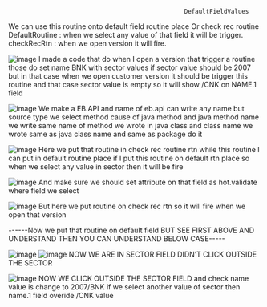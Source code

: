                                                      DefaultFieldValues

We can use this routine onto default field routine place Or check rec routine
DefaultRoutine : when we select any value of that field it will be trigger.
checkRecRtn : when we open version it will fire.

![image](https://user-images.githubusercontent.com/40827670/217555771-6f34d14f-cc6f-42b8-bdaa-3a64b44836b9.png)
I made a code that do when I open a version that trigger a routine those do set name BNK with sector values if sector value should be 2007 but in that case when we open customer version it should be trigger this routine and that case sector value is empty so it will show /CNK on NAME.1 field

![image](https://user-images.githubusercontent.com/40827670/217555947-eef7359c-7d8f-4d76-8f89-e7e47af20dcf.png)
We make a EB.API and name of eb.api can write any name but source type we select method cause of java method and java method name we write same name of method we wrote in java class 
and class name we wrote same as java class name and same as package do it

![image](https://user-images.githubusercontent.com/40827670/217556041-eb124a31-221c-41ab-864f-d89d63506a40.png)
Here we put that routine in check rec  routine rtn while this routine I can put in default routine place if I put this routine on default rtn place so when we select any value in sector then it will be fire

![image](https://user-images.githubusercontent.com/40827670/217556168-b440f350-cde0-4b63-9c2c-8607493495b2.png)
And make sure we should set attribute on that field as hot.validate where field we select

![image](https://user-images.githubusercontent.com/40827670/217556649-a70121ec-c0d8-4170-9706-ba4a7e54520c.png)
But here we put routine on check rec rtn so it will fire when we open that version


------Now we put that routine on default field BUT SEE FIRST ABOVE AND UNDERSTAND THEN YOU CAN UNDERSTAND BELOW CASE-----

![image](https://user-images.githubusercontent.com/40827670/217556869-8eb927a0-b320-4ab0-b23b-210a621dffd0.png)
![image](https://user-images.githubusercontent.com/40827670/217556898-233dc158-db36-4878-acba-c96c0d339a7c.png)
NOW WE ARE IN SECTOR FIELD DIDN’T CLICK OUTSIDE THE SECTOR

![image](https://user-images.githubusercontent.com/40827670/217556975-60f03cc0-90a6-4f60-b33f-faaca7c9cd16.png)
NOW WE CLICK OUTSIDE THE SECTOR FIELD and check name value is change to 2007/BNK if we select another value of sector then name.1 field overide /CNK value


